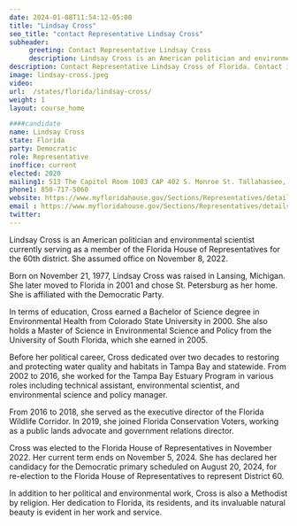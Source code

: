```yaml
---
date: 2024-01-08T11:54:12-05:00
title: "Lindsay Cross"
seo_title: "contact Representative Lindsay Cross"
subheader:
     greeting: Contact Representative Lindsay Cross
     description: Lindsay Cross is an American politician and environmental scientist currently serving as a member of the Florida House of Representatives for the 60th district. She assumed office on November 8, 2022.
description: Contact Representative Lindsay Cross of Florida. Contact information for Lindsay Cross includes email address, phone number, and mailing address.
image: lindsay-cross.jpeg
video:
url:  /states/florida/lindsay-cross/
weight: 1
layout: course_home

####candidate
name: Lindsay Cross
state: Florida
party: Democratic
role: Representative
inoffice: current
elected: 2020
mailing1: 513 The Capitol Room 1003 CAP 402 S. Monroe St. Tallahassee, FL 32399-1300
phone1: 850-717-5060
website: https://www.myfloridahouse.gov/Sections/Representatives/details.aspx?MemberId=4887&LegislativeTermId=90/
email : https://www.myfloridahouse.gov/Sections/Representatives/details.aspx?MemberId=4887&LegislativeTermId=90/
twitter:
---
```


Lindsay Cross is an American politician and environmental scientist currently serving as a member of the Florida House of Representatives for the 60th district. She assumed office on November 8, 2022.

Born on November 21, 1977, Lindsay Cross was raised in Lansing, Michigan. She later moved to Florida in 2001 and chose St. Petersburg as her home. She is affiliated with the Democratic Party.

In terms of education, Cross earned a Bachelor of Science degree in Environmental Health from Colorado State University in 2000. She also holds a Master of Science in Environmental Science and Policy from the University of South Florida, which she earned in 2005.

Before her political career, Cross dedicated over two decades to restoring and protecting water quality and habitats in Tampa Bay and statewide. From 2002 to 2016, she worked for the Tampa Bay Estuary Program in various roles including technical assistant, environmental scientist, and environmental science and policy manager.

From 2016 to 2018, she served as the executive director of the Florida Wildlife Corridor. In 2019, she joined Florida Conservation Voters, working as a public lands advocate and government relations director.

Cross was elected to the Florida House of Representatives in November 2022. Her current term ends on November 5, 2024. She has declared her candidacy for the Democratic primary scheduled on August 20, 2024, for re-election to the Florida House of Representatives to represent District 60.

In addition to her political and environmental work, Cross is also a Methodist by religion. Her dedication to Florida, its residents, and its invaluable natural beauty is evident in her work and service.
